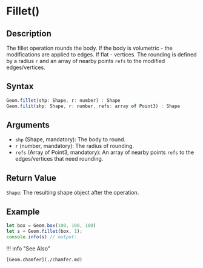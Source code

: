 # Fillet()

## Description
The fillet operation rounds the body. If the body is volumetric - the modifications are applied to edges. If flat - vertices.
The rounding is defined by a radius `r` and an array of nearby points `refs` to the modified edges/vertices.

## Syntax
```javascript
Geom.fillet(shp: Shape, r: number) : Shape
Geom.filit(shp: Shape, r: number, refs: array of Point3) : Shape
```

## Arguments
- `shp` (Shape, mandatory): The body to round.
- `r` (number, mandatory): The radius of rounding.
- `refs` (Array of Point3, mandatory): An array of nearby points `refs` to the edges/vertices that need rounding.

## Return Value
`Shape`: The resulting shape object after the operation.

## Example
```javascript linenums="1"
let box = Geom.box(100, 100, 100)
let s = Geom.fillet(box, 1);
console.info(s) // output:
```

!!! info "See Also"

    [Geom.chamfer](./chamfer.md)